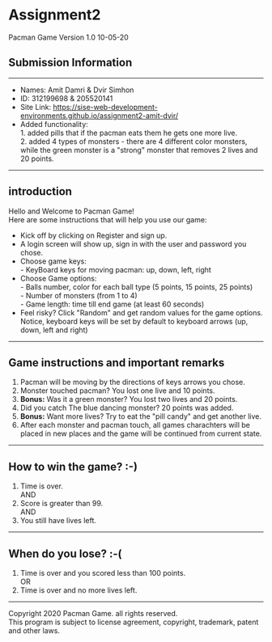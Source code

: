 # Assignment2  
Pacman Game Version 1.0 10-05-20  
## Submission Information
---------------------------------------------------------------------------------------------------------
- Names: Amit Damri & Dvir Simhon  
- ID: 312199698 & 205520141  
- Site Link: https://sise-web-development-environments.github.io/assignment2-amit-dvir/  
- Added functionality:   
                1. added pills that if the pacman eats them he gets one more live.  
                2. added 4 types of monsters - there are 4 different color monsters, while the green monster is a "strong" monster that                 removes 2 lives and 20 points.
----------------------------------------------------------------------------------------------------------
introduction   
----------------------------------------------------------------------------------------------------------
Hello and Welcome to Pacman Game!  
Here are some instructions that will help you use our game:  
- Kick off by clicking on Register and sign up.  
- A login screen will show up, sign in with the user and password you chose.  
- Choose game keys:  
                - KeyBoard keys for moving pacman: up, down, left, right  
- Choose Game options:  
                - Balls number, color for each ball type (5 points, 15 points, 25 points)  
                - Number of monsters (from 1 to 4)  
                - Game length: time till end game (at least 60 seconds)  
- Feel risky? Click "Random" and get random values for the game options.  
             Notice, keyboard keys will be set by default to keyboard arrows (up, down, left and right)
----------------------------------------------------------------------------------------------------------
Game instructions and important remarks  
----------------------------------------------------------------------------------------------------------
1. Pacman will be moving by the directions of keys arrows you chose.  
2. Monster touched pacman? You lost one live and 10 points.  
3. **Bonus:** Was it a green monster? You lost two lives and 20 points.  
4. Did you catch The blue dancing monster? 20 points was added.  
5. **Bonus:** Want more lives? Try to eat the "pill candy" and get another live.  
6. After each monster and pacman touch, all games charachters will be placed in new places and the game will be
continued from current state.  
-----------------------------------------------------------------------------------------------------------
How to win the game? :-)
----------------------------------------------------------------------------------------------------------
1. Time is over.  
        AND
2. Score is greater than 99.  
        AND
3. You still have lives left.
----------------------------------------------------------------------------------------------------------
When do you lose? :-(
----------------------------------------------------------------------------------------------------------
1. Time is over and you scored less than 100 points.  
                OR  
2. Time is over and no more lives left.
---------------------------------------------------------------------------------------------------------
Copyright 2020 Pacman Game. all rights reserved.  
This program is subject to license agreement, copyright,
trademark, patent and other laws.

 
